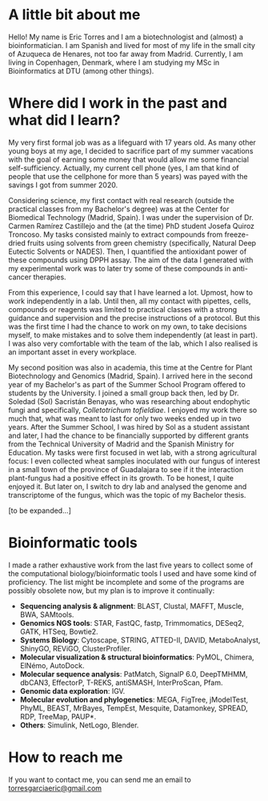 # A little bit about me
Hello! My name is Eric Torres and I am a biotechnologist and (almost) a bioinformatician. I am Spanish and lived for most of my life in the small city of Azuqueca de Henares, not too far away from Madrid. Currently, I am living in Copenhagen, Denmark, where I am studying my MSc in Bioinformatics at DTU (among other things). 

# Where did I work in the past and what did I learn?
My very first formal job was as a lifeguard with 17 years old. As many other young boys at my age, I decided to sacrifice part of my summer vacations with the goal of earning some money that would allow me some financial self-sufficiency. Actually, my current cell phone (yes, I am that kind of people that use the cellphone for more than 5 years) was payed with the savings I got from summer 2020. 

Considering science, my first contact with real research (outside the practical classes from my Bachelor's degree) was at the Center for Biomedical Technology (Madrid, Spain). I was under the supervision of Dr. Carmen Ramírez Castillejo and the (at the time) PhD student Josefa Quiroz Troncoso. My tasks consisted mainly to extract compounds from freeze-dried fruits using solvents from green chemistry (specifically, Natural Deep Eutectic Solvents or NADES). Then, I quantified the antioxidant power of these compounds using DPPH assay. The aim of the data I generated with my experimental work was to later try some of these compounds in anti-cancer therapies. 

From this experience, I could say that I have learned a lot. Upmost, how to work independently in a lab. Until then, all my contact with pipettes, cells, compounds or reagents was limited to practical classes with a strong guidance and supervision and the precise instructions of a protocol. But this was the first time I had the chance to work on my own, to take decisions myself, to make mistakes and to solve them independently (at least in part). I was also very comfortable with the team of the lab, which I also realised is an important asset in every workplace. 

My second position was also in academia, this time at the Centre for Plant Biotechnology and Genomics (Madrid, Spain). I arrived here in the second year of my Bachelor's as part of the Summer School Program offered to students by the University. I joined a small group back then, led by Dr. Soledad (Sol) Sacristán Benayas, who was researching about endophytic fungi and specifically, *Colletotrichum tofieldiae*. I enjoyed my work there so much that, what was meant to last for only two weeks ended up in two years. After the Summer School, I was hired by Sol as a student assistant and later, I had the chance to be financially supported by different grants from the Technical University of Madrid and the Spanish Ministry for Education. My tasks were first focused in wet lab, with a strong agricultural focus: I even collected wheat samples inoculated with our fungus of interest in a small town of the province of Guadalajara to see if it the interaction plant-fungus had a positive effect in its growth. To be honest, I quite enjoyed it. But later on, I switch to dry lab and analysed the genome and transcriptome of the fungus, which was the topic of my Bachelor thesis.  

[to be expanded...]

# Bioinformatic tools 
I made a rather exhaustive work from the last five years to collect some of the computational biology/bioinformatic tools I used and have some kind of proficiency. The list might be incomplete and some of the programs are possibly obsolete now, but my plan is to improve it continually: 


* **Sequencing analysis & alignment**: BLAST, Clustal, MAFFT, Muscle, BWA, SAMtools. 
* **Genomics NGS tools**: STAR, FastQC, fastp, Trimmomatics, DESeq2, GATK, HTSeq, Bowtie2.
* **Systems Biology**: Cytoscape, STRING, ATTED-II, DAVID, MetaboAnalyst, ShinyGO, REViGO, ClusterProfiler.
* **Molecular visualization & structural bioinformatics**: PyMOL, Chimera, ElNémo, AutoDock.
* **Molecular sequence analysis**: PatMatch, SignalP 6.0, DeepTMHMM, dbCAN3, EffectorP, T-REKS, antiSMASH, InterProScan, Pfam.
* **Genomic data exploration**: IGV.
* **Molecular evolution and phylogenetics**: MEGA, FigTree, jModelTest, PhyML, BEAST, MrBayes, TempEst, Mesquite, Datamonkey, SPREAD, RDP, TreeMap, PAUP*.
* **Others**: Simulink, NetLogo, Blender. 

# How to reach me
If you want to contact me, you can send me an email to torresgarciaeric@gmail.com
<!--
**EricTorresBT/EricTorresBT** is a ✨ _special_ ✨ repository because its `README.md` (this file) appears on your GitHub profile.

Here are some ideas to get you started:

- 🔭 I’m currently working on ...
- 🌱 I’m currently learning ...
- 👯 I’m looking to collaborate on ...
- 🤔 I’m looking for help with ...
- 💬 Ask me about ...
- 📫 How to reach me: ...
- 😄 Pronouns: ...
- ⚡ Fun fact: ...
-->
